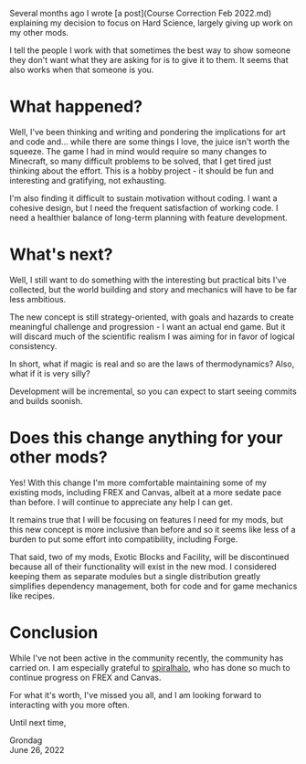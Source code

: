 Several months ago I wrote [a post](Course Correction Feb 2022.md) explaining my decision to focus on Hard Science, largely giving up work on my other mods.

I tell the people I work with that sometimes the best way to show someone they don't want what they are asking for is to give it to them.  It seems that also works when that someone is you.

# What happened?

Well, I've been thinking and writing and pondering the implications for art and code and... while there are some things I love, the juice isn't worth the squeeze.  The game I had in mind would require so many changes to Minecraft, so many difficult problems to be solved, that I get tired just thinking about the effort. This is a hobby project - it should be fun and interesting and gratifying, not exhausting.

I'm also finding it difficult to sustain motivation without coding.  I want a cohesive design, but I need the frequent satisfaction of working code. I need a healthier balance of long-term planning with feature development.

# What's next?

Well, I still want to do something with the interesting but practical bits I've collected, but the world building and story and mechanics will have to be far less ambitious.

The new concept is still strategy-oriented, with goals and hazards to create meaningful challenge and progression - I want an actual end game. But it will discard much of the scientific realism I was aiming for in favor of logical consistency.

In short, what if magic is real and so are the laws of thermodynamics?  Also, what if it is very silly?

Development will be incremental, so you can expect to start seeing commits and builds soonish.

# Does this change anything for your other mods?

Yes! With this change I'm more comfortable maintaining some of my existing mods, including FREX and Canvas, albeit at a more sedate pace than before. I will continue to appreciate any help I can get.

It remains true that I will be focusing on features I need for my mods, but this new concept is more inclusive than before and so it seems like less of a burden to put some effort into compatibility, including Forge.

That said, two of my mods, Exotic Blocks and Facility, will be discontinued because all of their functionality will exist in the new mod. I considered keeping them as separate modules but a single distribution greatly simplifies dependency management, both for code and for game mechanics like recipes.

# Conclusion

While I've not been active in the community recently, the community has carried on.  I am especially grateful to [spiralhalo](https://github.com/spiralhalo), who has done so much to continue progress on FREX and Canvas.

For what it's worth, I've missed you all, and I am looking forward to interacting with you more often.

Until next time,

Grondag<br>
June 26, 2022
